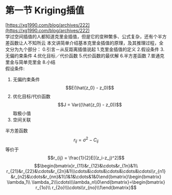 # 第一节 Kriging插值

[https://xg1990.com/blog/archives/222](https://xg1990.com/blog/archives/222)  
学过空间插值的人都知道克里金插值，但是它的变种繁多、公式复杂，还有个半方差函数让人不知所云 本文讲简单介绍基本克里金插值的原理，及其推理过程，全文分为九个部分： 0.引言－从反距离插值说起 1.克里金插值的定义 2.假设条件 3.无偏约束条件 4.优化目标／代价函数 5.代价函数的最优解 6.半方差函数 7.普通克里金与简单克里金 8.小结  
假设条件:

1. 无偏约束条件 $$E(\hat{z_0} - z_0)$$
2. 优化目标/代价函数 $$J = Var((\hat{z_0} - z_0))$$取极小值
3. 空间关联

半方差函数$$r_{ij} = \sigma^2 - C_{ij}$$
等价于$$r_{ij} = \frac{1}{2}E[(z_i-z_j)^2]$$
$$\begin{bmatrix}r_{11}&r_{12}&\cdots&r_{1n}&1\\ r_{21}&r_{22}&\cdots&r_{2n}&1\\\cdots&\cdots&\cdots&\cdots&\cdots\\r_{n1}&r_{n2}&\cdots&r_{nn}&1\\1&1&\cdots&1&0\end{bmatrix}\begin{bmatrix} \lambda_1\\ \lambda_2\\\cdots\\\lambda_n\\0\end{bmatrix}=\begin{bmatrix} r_{1o}\\ r_{2o}\\\cdots\\r_{no}\\1\end{bmatrix}$$








